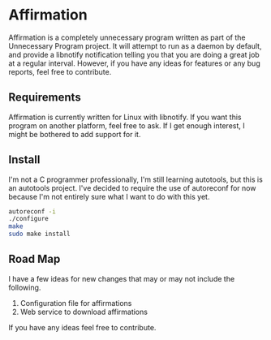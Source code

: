 # Affirmation

Affirmation is a completely unnecessary program written as part of the
Unnecessary Program project. It will attempt to run as a daemon by default,
and provide a libnotify notification telling you that you are doing a great
job at a regular interval. However, if you have any ideas for features or any
bug reports, feel free to contribute.

## Requirements

Affirmation is currently written for Linux with libnotify. If you want this
program on another platform, feel free to ask. If I get enough interest, I
might be bothered to add support for it.

## Install

I'm not a C programmer professionally, I'm still learning autotools, but
this is an autotools project. I've decided to require the use of autoreconf
for now because I'm not entirely sure what I want to do with this yet.

```bash
autoreconf -i
./configure
make
sudo make install
```

## Road Map

I have a few ideas for new changes that may or may not include the following.

1. Configuration file for affirmations
2. Web service to download affirmations

If you have any ideas feel free to contribute.